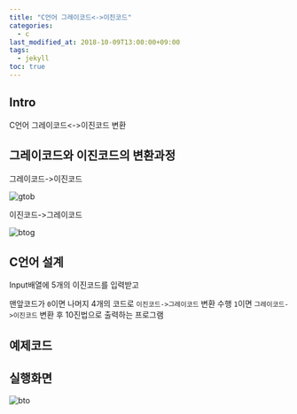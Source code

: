 ```yaml
---
title: "C언어 그레이코드<->이진코드"
categories: 
  - c
last_modified_at: 2018-10-09T13:00:00+09:00
tags: 
  - jekyll
toc: true
---
```


## Intro

C언어 그레이코드<->이진코드 변환


## 그레이코드와 이진코드의 변환과정

그레이코드->이진코드

![gtob](https://github.com/lesslate/blog/blob/master/assets/img/Graytobinary.png?raw=true)

이진코드->그레이코드

![btog](https://github.com/lesslate/blog/blob/master/assets/img/binarytogray.png?raw=true)

## C언어 설계

Input배열에 5개의 이진코드를 입력받고

맨앞코드가 ``0``이면 나머지 4개의 코드로 ``이진코드->그레이코드`` 변환 수행
``1``이면 ``그레이코드->이진코드`` 변환 후 10진법으로 출력하는 프로그램


## 예제코드

<script src="https://gist.github.com/lesslate/6bb6ecb3f5c2da1a9885c08fcea791ba.js"></script>

## 실행화면

![bto](https://github.com/lesslate/blog/blob/master/assets/img/bto.png?raw=true)